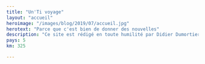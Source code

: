 ```yaml
---
title: "Un'Ti voyage"
layout: "accueil"
heroimage: "/images/blog/2019/07/accueil.jpg"
herotext: "Parce que c'est bien de donner des nouvelles"
description: "Ce site est rédigé en toute humilité par Didier Dumortier afin de partager ses voyages avec ses amis. Les commentaires sont les bienvenus et vos données saisies ne seront pas utilisées à des fins lucratives."
pays: 5
km: 325

---
```

